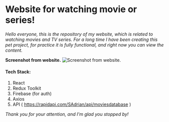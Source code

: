 
# **Website for watching movie or series!**
*Hello everyone, this is the repository of my website, which is related to watching movies and TV series. For a long time I have been creating this pet project, for practice it is fully functional, and right now you can view the content.*


**Screenshot from website.**
![Screenshot from website.](https://gcdnb.pbrd.co/images/2h8uzB1blrJr.png?o=1)

#### Tech Stack:
 1. React
 2. Redux Toolkit
 3. Firebase (for auth)
 4. Axios
 5. API ( https://rapidapi.com/SAdrian/api/moviesdatabase )


*Thank you for your attention, and I'm glad you stopped by!*
